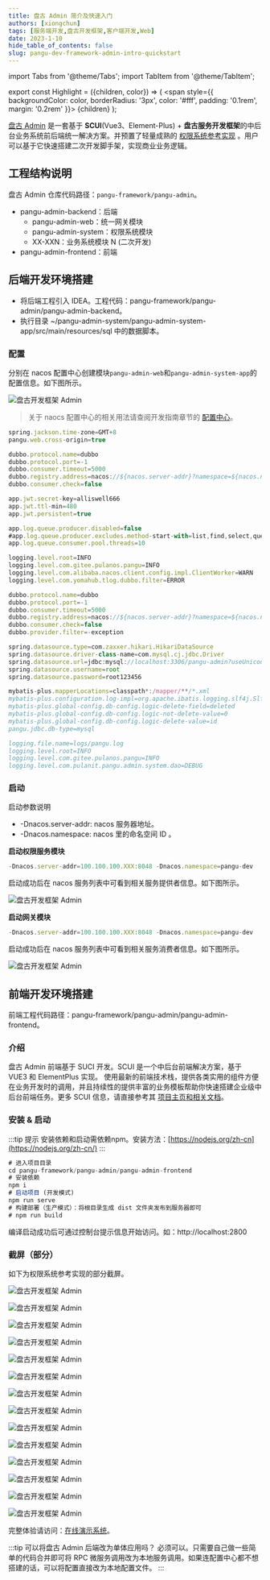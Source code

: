 ```yaml
---
title: 盘古 Admin 简介及快速入门
authors: [xiongchun]
tags: [服务端开发,盘古开发框架,客户端开发,Web]
date: 2023-1-10
hide_table_of_contents: false
slug: pangu-dev-framework-admin-intro-quickstart
---
```


import Tabs from '@theme/Tabs';
import TabItem from '@theme/TabItem';

export const Highlight = ({children, color}) => (
  <span
    style={{
      backgroundColor: color,
      borderRadius: '3px',
      color: '#fff',
      padding: '0.1rem',
      margin: '0.2rem'
    }}>
    {children}
  </span>
);

[盘古 Admin](https://pulanos.gitee.io/pangu-framework/admin/intro) 是一套基于 **SCUI**(Vue3、Element-Plus) + **盘古服务开发框架**的中后台业务系统前后端统一解决方案。并预置了轻量成熟的 [权限系统参考实现](https://pangu.pulanit.com/online-demo) 。用户可以基于它快速搭建二次开发脚手架，实现商业业务逻辑。

<!--truncate-->

## 工程结构说明
盘古 Admin 仓库代码路径：`pangu-framework/pangu-admin`。
- pangu-admin-backend：后端
  - pangu-admin-web：统一网关模块
  - pangu-admin-system：权限系统模块
  - XX-XXN：业务系统模块 N (二次开发)
- pangu-admin-frontend：前端

## 后端开发环境搭建

- 将后端工程引入 IDEA。工程代码：pangu-framework/pangu-admin/pangu-admin-backend。
- 执行目录 ~/pangu-admin-system/pangu-admin-system-app/src/main/resources/sql 中的数据脚本。

### 配置
分别在 nacos 配置中心创建模块`pangu-admin-web`和`pangu-admin-system-app`的配置信息。如下图所示。

![盘古开发框架 Admin](/resources/doc/35-pangu-admin.png)

> 关于 naocs 配置中心的相关用法请查阅开发指南章节的 [配置中心](https://pangu.pulanit.com/docs/advanced-guide/nacos-config-center)。

<Tabs>
<TabItem value="pangu-admin-web" label="pangu-admin-web">

```jsx title="Data Id 为 ppangu-admin-web 的配置数据"
spring.jackson.time-zone=GMT+8
pangu.web.cross-origin=true

dubbo.protocol.name=dubbo
dubbo.protocol.port=-1
dubbo.consumer.timeout=5000
dubbo.registry.address=nacos://${nacos.server-addr}?namespace=${nacos.namespace}
dubbo.consumer.check=false

app.jwt.secret-key=alliswell666
app.jwt.ttl-min=480
app.jwt.persistent=true

app.log.queue.producer.disabled=false
#app.log.queue.producer.excludes.method-start-with=list,find,select,query,read
app.log.queue.consumer.pool.threads=10

logging.level.root=INFO
logging.level.com.gitee.pulanos.pangu=INFO
logging.level.com.alibaba.nacos.client.config.impl.ClientWorker=WARN
logging.level.com.yomahub.tlog.dubbo.filter=ERROR
```

</TabItem>

<TabItem value="pangu-admin-system-app" label="pangu-admin-system-app">

```jsx title="Data Id 为 pangu-admin-system-app 的配置数据"
dubbo.protocol.name=dubbo
dubbo.protocol.port=-1
dubbo.consumer.timeout=5000
dubbo.registry.address=nacos://${nacos.server-addr}?namespace=${nacos.namespace}
dubbo.consumer.check=false
dubbo.provider.filter=-exception

spring.datasource.type=com.zaxxer.hikari.HikariDataSource
spring.datasource.driver-class-name=com.mysql.cj.jdbc.Driver
spring.datasource.url=jdbc:mysql://localhost:3306/pangu-admin?useUnicode=true&characterEncoding=utf-8&autoReconnect=true&failOverReadOnly=false&allowMultiQueries=true&useSSL=false&rewriteBatchedStatements=true
spring.datasource.username=root
spring.datasource.password=root123456

mybatis-plus.mapperLocations=classpath*:/mapper/**/*.xml
mybatis-plus.configuration.log-impl=org.apache.ibatis.logging.slf4j.Slf4jImpl
mybatis-plus.global-config.db-config.logic-delete-field=deleted
mybatis-plus.global-config.db-config.logic-not-delete-value=0
mybatis-plus.global-config.db-config.logic-delete-value=id
pangu.jdbc.db-type=mysql

logging.file.name=logs/pangu.log
logging.level.root=INFO
logging.level.com.gitee.pulanos.pangu=INFO
logging.level.com.pulanit.pangu.admin.system.dao=DEBUG
```
</TabItem>
</Tabs>

### 启动

启动参数说明  
  - -Dnacos.server-addr: nacos 服务器地址。
  - -Dnacos.namespace: nacos 里的命名空间 ID 。

**启动权限服务模块**
```jsx title="启动参数"
-Dnacos.server-addr=100.100.100.XXX:8048 -Dnacos.namespace=pangu-dev
```
启动成功后在 nacos 服务列表中可看到相关服务提供者信息。如下图所示。

![盘古开发框架 Admin](/resources/doc/36-pangu-admin.png)

**启动网关模块**
```jsx title="启动参数"
-Dnacos.server-addr=100.100.100.XXX:8048 -Dnacos.namespace=pangu-dev
```
启动成功后在 nacos 服务列表中可看到相关服务消费者信息。如下图所示。

![盘古开发框架 Admin](/resources/doc/37-pangu-admin.png)

## 前端开发环境搭建

前端工程代码路径：pangu-framework/pangu-admin/pangu-admin-frontend。

### 介绍
盘古 Admin 前端基于 SUCI 开发。SCUI 是一个中后台前端解决方案，基于 VUE3 和 ElementPlus 实现。 使用最新的前端技术栈，提供各类实用的组件方便在业务开发时的调用，并且持续性的提供丰富的业务模板帮助你快速搭建企业级中后台前端任务。更多 SCUI 信息，请直接参考其 [项目主页和相关文档](https://lolicode.gitee.io/scui-doc/guide/)。

### 安装 & 启动
:::tip 提示
安装依赖和启动需依赖npm。安装方法：[https://nodejs.org/zh-cn](https://nodejs.org/zh-cn/)
:::

```jsx
# 进入项目目录
cd pangu-framework/pangu-admin/pangu-admin-frontend
# 安装依赖
npm i
# 启动项目 (开发模式)
npm run serve
# 构建部署（生产模式）：将根目录生成 dist 文件夹发布到服务器即可
# npm run build
```
编译启动成功后可通过控制台提示信息开始访问。如：http://localhost:2800

### 截屏（部分）
如下为权限系统参考实现的部分截屏。

<Tabs>
<TabItem value="1" label="1">

![盘古开发框架 Admin](/resources/doc/38-pangu-admin.png)
</TabItem>
<TabItem value="2" label="2">

![盘古开发框架 Admin](/resources/doc/39-pangu-admin.png)
</TabItem>
<TabItem value="3" label="3">

![盘古开发框架 Admin](/resources/doc/40-pangu-admin.png)
</TabItem>
<TabItem value="4" label="4">

![盘古开发框架 Admin](/resources/doc/41-pangu-admin.png)
</TabItem>
<TabItem value="5" label="5">

![盘古开发框架 Admin](/resources/doc/42-pangu-admin.png)
</TabItem>
<TabItem value="6" label="6">

![盘古开发框架 Admin](/resources/doc/43-pangu-admin.png)
</TabItem>
<TabItem value="7" label="7">

![盘古开发框架 Admin](/resources/doc/44-pangu-admin.png)
</TabItem>
<TabItem value="8" label="8">

![盘古开发框架 Admin](/resources/doc/45-pangu-admin.png)
</TabItem>
<TabItem value="9" label="9">

![盘古开发框架 Admin](/resources/doc/46-pangu-admin.png)
</TabItem>
<TabItem value="10" label="10">

![盘古开发框架 Admin](/resources/doc/47-pangu-admin.png)
</TabItem>
<TabItem value="11" label="11">

![盘古开发框架 Admin](/resources/doc/48-pangu-admin.png)
</TabItem>
<TabItem value="12" label="12">

![盘古开发框架 Admin](/resources/doc/51-pangu-admin.png)
</TabItem>
<TabItem value="13" label="13">

![盘古开发框架 Admin](/resources/doc/50-pangu-admin.png)
</TabItem>
<TabItem value="14" label="14">

![盘古开发框架 Admin](/resources/doc/49-pangu-admin.png)
</TabItem>
</Tabs>

完整体验请访问：[在线演示系统](https://pangu.pulanit.com/online-demo)。

:::tip 可以将盘古 Admin 后端改为单体应用吗？
必须可以。只需要自己做一些简单的代码合并即可将 RPC 微服务调用改为本地服务调用。如果连配置中心都不想搭建的话，可以将配置直接改为本地配置文件。
:::